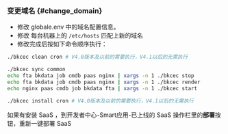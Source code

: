 ### 变更域名 {#change_domain}

- 修改 globale.env 中的域名配置信息。
- 修改 每台机器上的 `/etc/hosts` 匹配上新的域名
- 修改完成后按如下命令顺序执行：

```bash
./bkcec clean cron # V4.0版本及以前的需要执行，V4.1以后的无需执行

./bkcec sync common
echo fta bkdata job cmdb paas nginx | xargs -n 1 ./bkcec stop
echo fta bkdata job cmdb paas nginx | xargs -n 1 ./bkcec render
echo nginx paas cmdb job bkdata fta | xargs -n 1 ./bkcec start

./bkcec install cron # V4.0版本及以前的需要执行，V4.1以后的无需执行
 ```

如果有安装 SaaS ，到开发者中心-Smart应用-已上线的 SaaS 操作栏里的**部署**按钮，重新一键部署 SaaS
